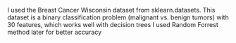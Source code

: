  I  used the Breast Cancer Wisconsin dataset from sklearn.datasets. 
 This dataset is a binary classification problem (malignant vs. benign tumors) with 30 features, which works well with decision trees
 I used Random Forrest method later for better accuracy
